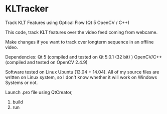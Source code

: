 # KLTracker
Track KLT Features using Optical Flow (Qt 5 OpenCV / C++)

This code, track KLT features over the video feed coming from webcame.

Make changes if you want to track over longterm sequence in an offline video.

Dependencies:
Qt 5 (compiled and tested on Qt 5.0.1 (32 bit) )
OpenCV/C++ (compiled and tested on OpenCV 2.4.9)

Software tested on Linux Ubuntu (13.04 + 14.04).
All of my source files are written on Linux system, so I don't
know whether it will work on Windows Systems or not. 

Launch .pro file using QtCreator,
1. build 
2. run


